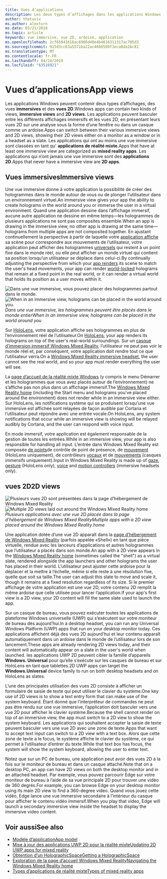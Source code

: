 ```yaml
---
title: Vues d’applications
description: Les deux types d’affichages dans les applications Windows Mixed Reality sont des vues immersives et des vues 2D.
author: thetuvix
ms.author: alexturn
ms.date: 03/21/2018
ms.topic: article
keywords: vue immersive, vue 2D, ardoise, application
ms.openlocfilehash: 2cf65941616ac6906d40e4b4616311317ac705d3
ms.sourcegitcommit: 915d3cc63a5571ba22ac4608589f3eca8da1bc81
ms.translationtype: MT
ms.contentlocale: fr-FR
ms.lasthandoff: 04/24/2019
ms.locfileid: "63516921"
---
```

# <a name="app-views"></a><span data-ttu-id="ab35d-104">Vues d’applications</span><span class="sxs-lookup"><span data-stu-id="ab35d-104">App views</span></span>

<span data-ttu-id="ab35d-105">Les applications Windows peuvent contenir deux types d’affichages, des vues **immersives** et des **vues 2D**.</span><span class="sxs-lookup"><span data-stu-id="ab35d-105">Windows apps can contain two kinds of views, **immersive views** and **2D views**.</span></span> <span data-ttu-id="ab35d-106">Les applications peuvent basculer entre les différents affichages immersifs et les vues 2D, en présentant leurs vues 2D sur une analyse sous la forme d’une fenêtre ou dans un casque comme un ardoise.</span><span class="sxs-lookup"><span data-stu-id="ab35d-106">Apps can switch between their various immersive views and 2D views, showing their 2D views either on a monitor as a window or in a headset as a slate.</span></span> <span data-ttu-id="ab35d-107">Les applications qui ont au moins une vue immersive sont classées en tant qu' **applications de réalité mixte**.</span><span class="sxs-lookup"><span data-stu-id="ab35d-107">Apps that have at least one immersive view are categorized as **mixed reality apps**.</span></span> <span data-ttu-id="ab35d-108">Les applications qui n’ont jamais une vue immersive sont des **applications 2D**.</span><span class="sxs-lookup"><span data-stu-id="ab35d-108">Apps that never have a immersive view are **2D apps**.</span></span>

## <a name="immersive-views"></a><span data-ttu-id="ab35d-109">Vues immersives</span><span class="sxs-lookup"><span data-stu-id="ab35d-109">Immersive views</span></span>

<span data-ttu-id="ab35d-110">Une vue immersive donne à votre application la possibilité de créer des hologrammes dans le monde autour de vous ou de plonger l’utilisateur dans un environnement virtuel.</span><span class="sxs-lookup"><span data-stu-id="ab35d-110">An immersive view gives your app the ability to create holograms in the world around you or immerse the user in a virtual environment.</span></span> <span data-ttu-id="ab35d-111">Quand une application dessine dans l’affichage immersif, aucune autre application ne dessine en même temps&mdash;les hologrammes de plusieurs applications ne sont pas composites ensemble.</span><span class="sxs-lookup"><span data-stu-id="ab35d-111">When an app is drawing in the immersive view, no other app is drawing at the same time&mdash;holograms from multiple apps are not composited together.</span></span> <span data-ttu-id="ab35d-112">En ajustant continuellement la perspective à partir de laquelle votre [application affiche](rendering.md) sa scène pour correspondre aux mouvements de l’utilisateur, votre application peut afficher des hologrammes [universels](coordinate-systems.md) qui restent à un point fixe dans le monde réel, ou elle peut afficher un monde virtuel qui contient sa position lorsqu’un utilisateur se déplace dans celui-ci.</span><span class="sxs-lookup"><span data-stu-id="ab35d-112">By continually adjusting the perspective from which your [app renders](rendering.md) its scene to match the user's head movements, your app can render [world-locked](coordinate-systems.md) holograms that remain at a fixed point in the real world, or it can render a virtual world that holds its position as a user moves within it.</span></span>

<span data-ttu-id="ab35d-113">![Dans une vue immersive, vous pouvez placer des hologrammes partout dans le monde.](images/designoverview.jpg)</span><span class="sxs-lookup"><span data-stu-id="ab35d-113">![When in an immersive view, holograms can be placed in the world around you.](images/designoverview.jpg)</span></span><br>
<span data-ttu-id="ab35d-114">*Dans une vue immersive, les hologrammes peuvent être placés dans le monde entier*</span><span class="sxs-lookup"><span data-stu-id="ab35d-114">*When in an immersive view, holograms can be placed in the world around you*</span></span>

<span data-ttu-id="ab35d-115">Sur [HoloLens](hololens-hardware-details.md), votre application affiche ses hologrammes en plus de l’environnement réel de l’utilisateur.</span><span class="sxs-lookup"><span data-stu-id="ab35d-115">On [HoloLens](hololens-hardware-details.md), your app renders its holograms on top of the user's real-world surroundings.</span></span> <span data-ttu-id="ab35d-116">Sur un [casque d’immersion immersif Windows Mixed Reality](immersive-headset-hardware-details.md), l’utilisateur ne peut pas voir le monde réel et, par conséquent, votre application doit rendre tout ce que l’utilisateur verra.</span><span class="sxs-lookup"><span data-stu-id="ab35d-116">On a [Windows Mixed Reality immersive headset](immersive-headset-hardware-details.md), the user cannot see the real world, and so your app must render everything the user will see.</span></span>

<span data-ttu-id="ab35d-117">La [page d’accueil de la réalité mixte Windows](navigating-the-windows-mixed-reality-home.md) (y compris le menu Démarrer et les hologrammes que vous avez placés autour de l’environnement) ne s’affiche pas non plus dans un affichage immersif.</span><span class="sxs-lookup"><span data-stu-id="ab35d-117">The [Windows Mixed Reality home](navigating-the-windows-mixed-reality-home.md) (including the Start menu and holograms you've placed around the environment) does not render while in an immersive view either.</span></span> <span data-ttu-id="ab35d-118">Sur HoloLens, les notifications système qui se produisent lorsqu’une vue immersive est affichée sont relayées de façon audible par Cortana et l’utilisateur peut répondre avec une entrée vocale.</span><span class="sxs-lookup"><span data-stu-id="ab35d-118">On HoloLens, any system notifications that occur while an immersive view is showing will be relayed audibly by Cortana, and the user can respond with voice input.</span></span>

<span data-ttu-id="ab35d-119">En mode immersif, votre application est également responsable de la gestion de toutes les entrées.</span><span class="sxs-lookup"><span data-stu-id="ab35d-119">While in an immersive view, your app is also responsible for handling all input.</span></span> <span data-ttu-id="ab35d-120">L’entrée dans Windows Mixed Reality est composée [de points](gaze.md)de contrôle de point de présence, de [mouvement](gestures.md) (HoloLens uniquement), de contrôleurs [vocaux](voice-input.md) et de [mouvements](motion-controllers.md) (casques immersifs uniquement).</span><span class="sxs-lookup"><span data-stu-id="ab35d-120">Input in Windows Mixed Reality is made up of [gaze](gaze.md), [gesture](gestures.md) (HoloLens only), [voice](voice-input.md) and [motion controllers](motion-controllers.md) (immersive headsets only).</span></span>

## <a name="2d-views"></a><span data-ttu-id="ab35d-121">vues 2D</span><span class="sxs-lookup"><span data-stu-id="ab35d-121">2D views</span></span>

<span data-ttu-id="ab35d-122">![Plusieurs vues 2D sont présentées dans la page d’hébergement de Windows Mixed Reality](images/teleportation-640px.png)</span><span class="sxs-lookup"><span data-stu-id="ab35d-122">![Multiple 2D views laid out around the Windows Mixed Reality home](images/teleportation-640px.png)</span></span><br>
<span data-ttu-id="ab35d-123">*Plusieurs applications avec une vue 2D placée dans la page d’hébergement de Windows Mixed Reality*</span><span class="sxs-lookup"><span data-stu-id="ab35d-123">*Multiple apps with a 2D view placed around the Windows Mixed Reality home*</span></span>

<span data-ttu-id="ab35d-124">Une application dotée d’une vue 2D apparaît dans la [page d’hébergement de Windows Mixed Reality](navigating-the-windows-mixed-reality-home.md) (parfois appelée «Shell») en tant que pièce virtuelle, rendue avec les lanceurs d’applications et autres hologrammes que l’utilisateur a placés dans son monde.</span><span class="sxs-lookup"><span data-stu-id="ab35d-124">An app with a 2D view appears in the [Windows Mixed Reality home](navigating-the-windows-mixed-reality-home.md) (sometimes called the "shell") as a virtual slate, rendered alongside the app launchers and other holograms the user has placed in their world.</span></span> <span data-ttu-id="ab35d-125">L’utilisateur peut ajuster cette ardoise pour la déplacer et la mettre à l’échelle, même si elle reste à une résolution fixe, quelle que soit sa taille.</span><span class="sxs-lookup"><span data-stu-id="ab35d-125">The user can adjust this slate to move and scale it, though it remains at a fixed resolution regardless of its size.</span></span> <span data-ttu-id="ab35d-126">Si le premier affichage de votre application est une vue 2D, votre contenu 2D remplit la même ardoise que celle utilisée pour lancer l’application.</span><span class="sxs-lookup"><span data-stu-id="ab35d-126">If your app's first view is a 2D view, your 2D content will fill the same slate used to launch the app.</span></span>

<span data-ttu-id="ab35d-127">Sur un casque de bureau, vous pouvez exécuter toutes les applications de plateforme Windows universelle (UWP) qui s’exécutent sur votre moniteur de bureau dès aujourd’hui.</span><span class="sxs-lookup"><span data-stu-id="ab35d-127">In a desktop headset, you can run any Universal Windows Platform (UWP) apps that run on your desktop monitor today.</span></span> <span data-ttu-id="ab35d-128">Ces applications affichent déjà des vues 2D aujourd’hui et leur contenu apparaît automatiquement dans un ardoise dans le monde de l’utilisateur lors de son lancement.</span><span class="sxs-lookup"><span data-stu-id="ab35d-128">These apps are already rendering 2D views today, and their content will automatically appear on a slate in the user's world when launched.</span></span> <span data-ttu-id="ab35d-129">les applications UWP 2D peuvent cibler la famille d’appareils **Windows. Universal** pour qu’elle s’exécute sur les casques de bureau et sur HoloLens en tant que tablettes.</span><span class="sxs-lookup"><span data-stu-id="ab35d-129">2D UWP apps can target the **Windows.Universal** device family to run on both desktop headsets and on HoloLens as slates.</span></span>

<span data-ttu-id="ab35d-130">L’une des principales utilisation des vues 2D consiste à afficher un formulaire de saisie de texte qui peut utiliser le clavier du système.</span><span class="sxs-lookup"><span data-stu-id="ab35d-130">One key use of 2D views is to show a text entry form that can make use of the system keyboard.</span></span> <span data-ttu-id="ab35d-131">Étant donné que l’interpréteur de commandes ne peut pas être rendu sur une vue immersive, l’application doit basculer vers une vue 2D pour afficher le clavier système.</span><span class="sxs-lookup"><span data-stu-id="ab35d-131">Because the shell cannot render on top of an immersive view, the app must switch to a 2D view to show the system keyboard.</span></span> <span data-ttu-id="ab35d-132">Les applications qui souhaitent accepter la saisie de texte peuvent basculer vers une vue 2D avec une zone de texte.</span><span class="sxs-lookup"><span data-stu-id="ab35d-132">Apps that want to accept text input can switch to a 2D view with a text box.</span></span> <span data-ttu-id="ab35d-133">Alors que cette zone de texte a le focus, le système affiche le clavier du système, ce qui permet à l’utilisateur d’entrer du texte.</span><span class="sxs-lookup"><span data-stu-id="ab35d-133">While that text box has focus, the system will show the system keyboard, allowing the user to enter text.</span></span>

<span data-ttu-id="ab35d-134">Notez que sur un PC de bureau, une application peut avoir des vues 2D à la fois sur le moniteur de bureau et dans un casque attaché.</span><span class="sxs-lookup"><span data-stu-id="ab35d-134">Note that on a desktop PC, an app can have 2D views on both the desktop monitor and in an attached headset.</span></span> <span data-ttu-id="ab35d-135">Par exemple, vous pouvez parcourir Edge sur votre moniteur de bureau à l’aide de sa vue principale 2D pour trouver une vidéo de 360 degrés.</span><span class="sxs-lookup"><span data-stu-id="ab35d-135">For example, you can browse Edge on your desktop monitor using its main 2D view to find a 360-degree video.</span></span> <span data-ttu-id="ab35d-136">Quand vous jouez cette vidéo, Edge lance une vue immersive secondaire à l’intérieur du casque pour afficher le contenu vidéo immersif.</span><span class="sxs-lookup"><span data-stu-id="ab35d-136">When you play that video, Edge will launch a secondary immersive view inside the headset to display the immersive video content.</span></span>

## <a name="see-also"></a><span data-ttu-id="ab35d-137">Voir aussi</span><span class="sxs-lookup"><span data-stu-id="ab35d-137">See also</span></span>

* [<span data-ttu-id="ab35d-138">Modèle d’application</span><span class="sxs-lookup"><span data-stu-id="ab35d-138">App model</span></span>](app-model.md)
* [<span data-ttu-id="ab35d-139">Mise à jour des applications UWP 2D pour la réalité mixte</span><span class="sxs-lookup"><span data-stu-id="ab35d-139">Updating 2D UWP apps for mixed reality</span></span>](building-2d-apps.md)
* [<span data-ttu-id="ab35d-140">Obtention d’un HolographicSpace</span><span class="sxs-lookup"><span data-stu-id="ab35d-140">Getting a HolographicSpace</span></span>](getting-a-holographicspace.md)
* [<span data-ttu-id="ab35d-141">Exploration de la page d’accueil Windows Mixed Reality</span><span class="sxs-lookup"><span data-stu-id="ab35d-141">Navigating the Windows Mixed Reality home</span></span>](navigating-the-windows-mixed-reality-home.md)
* [<span data-ttu-id="ab35d-142">Types d’applications de réalité mixte</span><span class="sxs-lookup"><span data-stu-id="ab35d-142">Types of mixed reality apps</span></span>](types-of-mixed-reality-apps.md)
